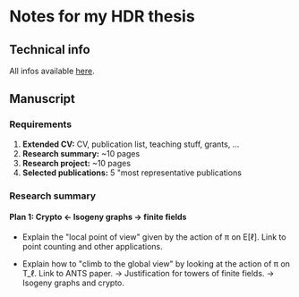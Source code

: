 # Notes for my HDR thesis

## Technical info

All infos available
[here](http://www.uvsq.fr/habilitation-a-diriger-des-recherches-246958.kjsp?RH=VF&RF=1354287037373).

## Manuscript

### Requirements

1. **Extended CV:** CV, publication list, teaching stuff, grants, ...
2. **Research summary:** ~10 pages
3. **Research project:** ~10 pages
4. **Selected publications:** 5 "most representative publications

### Research summary

#### Plan 1: Crypto ← Isogeny graphs → finite fields

- Explain the "local point of view" given by the action of π on
  E[ℓ]. Link to point counting and other applications.

- Explain how to "climb to the global view" by looking at the action
  of π on T_ℓ. Link to ANTS paper.
	  → Justification for towers of finite fields.
	  → Isogeny graphs and crypto.
